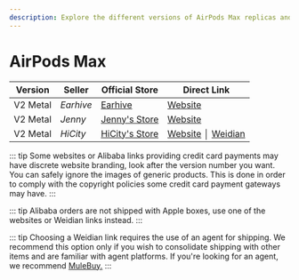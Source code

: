 ```yaml
---
description: Explore the different versions of AirPods Max replicas and their associated sellers. Find official stores and direct links to purchase AirPods Max replicas.
---
```


# AirPods Max

| Version | Seller    | Official Store                                                                                       | Direct Link                                  |
|---------|-----------|------------------------------------------------------------------------------------------------------|----------------------------------------------|
| V2 Metal | *Earhive* | [Earhive](https://earhive.com)                                                              | [Website](https://airreps.link/earhive)      |
| V2 Metal | *Jenny*   | [Jenny's Store](https://jenny.airreps.info)                                                          | [Website](https://airreps.link/jenny)    |
| V2 Metal | *HiCity*  | [HiCity's Store](https://hicitypods.com)                                                             | [Website](https://airreps.link/hcmaxv2) │ [Weidian](https://airreps.link/hicityw)      |

::: tip
Some websites or Alibaba links providing credit card payments may have discrete website branding, look after the version number you want. You can safely ignore the images of generic products. This is done in order to comply with the copyright policies some credit card payment gateways may have. 
:::

::: tip
Alibaba orders are not shipped with Apple boxes, use one of the websites or Weidian links instead.
:::


::: tip
Choosing a Weidian link requires the use of an agent for shipping. We recommend this option only if you wish to consolidate shipping with other items and are familiar with agent platforms. If you're looking for an agent, we recommend [MuleBuy.](https://airreps.link/mulebuy)
:::

